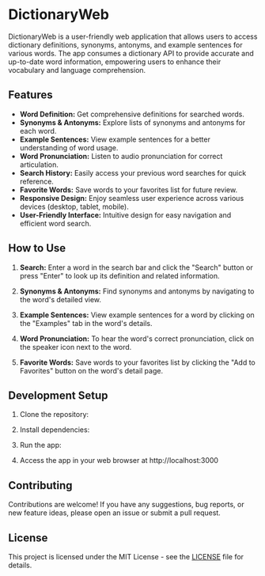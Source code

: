 # DictionaryWeb

DictionaryWeb is a user-friendly web application that allows users to access dictionary definitions, synonyms, antonyms, and example sentences for various words. The app consumes a dictionary API to provide accurate and up-to-date word information, empowering users to enhance their vocabulary and language comprehension.

## Features

- **Word Definition:** Get comprehensive definitions for searched words.
- **Synonyms & Antonyms:** Explore lists of synonyms and antonyms for each word.
- **Example Sentences:** View example sentences for a better understanding of word usage.
- **Word Pronunciation:** Listen to audio pronunciation for correct articulation.
- **Search History:** Easily access your previous word searches for quick reference.
- **Favorite Words:** Save words to your favorites list for future review.
- **Responsive Design:** Enjoy seamless user experience across various devices (desktop, tablet, mobile).
- **User-Friendly Interface:** Intuitive design for easy navigation and efficient word search.

## How to Use

1. **Search:** Enter a word in the search bar and click the "Search" button or press "Enter" to look up its definition and related information.

2. **Synonyms & Antonyms:** Find synonyms and antonyms by navigating to the word's detailed view.

3. **Example Sentences:** View example sentences for a word by clicking on the "Examples" tab in the word's details.

4. **Word Pronunciation:** To hear the word's correct pronunciation, click on the speaker icon next to the word.

5. **Favorite Words:** Save words to your favorites list by clicking the "Add to Favorites" button on the word's detail page.

## Development Setup

1. Clone the repository:

2. Install dependencies:

3. Run the app:

4. Access the app in your web browser at http://localhost:3000

## Contributing

Contributions are welcome! If you have any suggestions, bug reports, or new feature ideas, please open an issue or submit a pull request.

## License

This project is licensed under the MIT License - see the [LICENSE](LICENSE) file for details.

